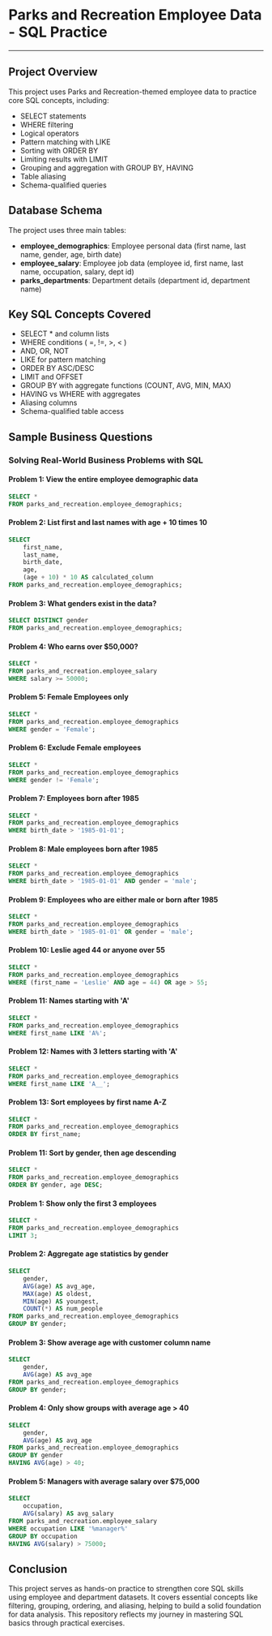 # Parks and Recreation Employee Data - SQL Practice
---

## Project Overview  

This project uses Parks and Recreation-themed employee data to practice core SQL concepts, including:
- SELECT statements
- WHERE filtering
- Logical operators
- Pattern matching with LIKE
- Sorting with ORDER BY
- Limiting results with LIMIT
- Grouping and aggregation with GROUP BY, HAVING
- Table aliasing
- Schema-qualified queries

## Database Schema  

The project uses three main tables:
- **employee_demographics**: Employee personal data (first name, last name, gender, age, birth date)
- **employee_salary**: Employee job data (employee id, first name, last name, occupation, salary, dept id)
- **parks_departments**: Department details (department id, department name)

## Key SQL Concepts Covered  

- SELECT * and column lists
- WHERE conditions ( =, !=, >, < )
- AND, OR, NOT
- LIKE for pattern matching
- ORDER BY ASC/DESC
- LIMIT and OFFSET
- GROUP BY with aggregate functions (COUNT, AVG, MIN, MAX)
- HAVING vs WHERE with aggregates
- Aliasing columns
- Schema-qualified table access

## Sample Business Questions  

### Solving Real-World Business Problems with SQL  

#### **Problem 1:** View the entire employee demographic data
```sql
SELECT *
FROM parks_and_recreation.employee_demographics;
```

#### **Problem 2:** List first and last names with age + 10 times 10
```sql
SELECT
    first_name,
    last_name,
    birth_date,
    age,
    (age + 10) * 10 AS calculated_column
FROM parks_and_recreation.employee_demographics;

```

#### **Problem 3:** What genders exist in the data?
```sql
SELECT DISTINCT gender
FROM parks_and_recreation.employee_demographics;

```

#### **Problem 4:** Who earns over $50,000?
```sql
SELECT *
FROM parks_and_recreation.employee_salary
WHERE salary >= 50000;

```

#### **Problem 5:** Female Employees only
```sql
SELECT *
FROM parks_and_recreation.employee_demographics
WHERE gender = 'Female';

```

#### **Problem 6:** Exclude Female employees
```sql
SELECT *
FROM parks_and_recreation.employee_demographics
WHERE gender != 'Female';

```

#### **Problem 7:** Employees born after 1985
```sql
SELECT *
FROM parks_and_recreation.employee_demographics
WHERE birth_date > '1985-01-01';

```

#### **Problem 8:** Male employees born after 1985
```sql
SELECT *
FROM parks_and_recreation.employee_demographics
WHERE birth_date > '1985-01-01' AND gender = 'male';

```

#### **Problem 9:** Employees who are either male or born after 1985
```sql
SELECT *
FROM parks_and_recreation.employee_demographics
WHERE birth_date > '1985-01-01' OR gender = 'male';

```
#### **Problem 10:** Leslie aged 44 or anyone over 55
```sql
SELECT *
FROM parks_and_recreation.employee_demographics
WHERE (first_name = 'Leslie' AND age = 44) OR age > 55;

```

#### **Problem 11:** Names starting with 'A'
```sql
SELECT *
FROM parks_and_recreation.employee_demographics
WHERE first_name LIKE 'A%';

```

#### **Problem 12:** Names with 3 letters starting with 'A'
```sql
SELECT *
FROM parks_and_recreation.employee_demographics
WHERE first_name LIKE 'A__';

```
#### **Problem 13:** Sort employees by first name A-Z
```sql
SELECT *
FROM parks_and_recreation.employee_demographics
ORDER BY first_name;

```

#### **Problem 11:** Sort by gender, then age descending
```sql
SELECT *
FROM parks_and_recreation.employee_demographics
ORDER BY gender, age DESC;


```


#### **Problem 1:** Show only the first 3 employees
```sql
SELECT *
FROM parks_and_recreation.employee_demographics
LIMIT 3;

```

#### **Problem 2:** Aggregate age statistics by gender
```sql
SELECT
    gender,
    AVG(age) AS avg_age,
    MAX(age) AS oldest,
    MIN(age) AS youngest,
    COUNT(*) AS num_people
FROM parks_and_recreation.employee_demographics
GROUP BY gender;

```

#### **Problem 3:** Show average age with customer column name
```sql
SELECT
    gender,
    AVG(age) AS avg_age
FROM parks_and_recreation.employee_demographics
GROUP BY gender;


```

#### **Problem 4:** Only show groups with average age > 40
```sql
SELECT
    gender,
    AVG(age) AS avg_age
FROM parks_and_recreation.employee_demographics
GROUP BY gender
HAVING AVG(age) > 40;

```

#### **Problem 5:** Managers with average salary over $75,000
```sql
SELECT
    occupation,
    AVG(salary) AS avg_salary
FROM parks_and_recreation.employee_salary
WHERE occupation LIKE '%manager%'
GROUP BY occupation
HAVING AVG(salary) > 75000;


```
## Conclusion  

This project serves as hands-on practice to strengthen core SQL skills using employee and department datasets. It covers essential concepts like filtering, grouping, ordering, and aliasing, helping to build a solid foundation for data analysis. This repository reflects my journey in mastering SQL basics through practical exercises.


